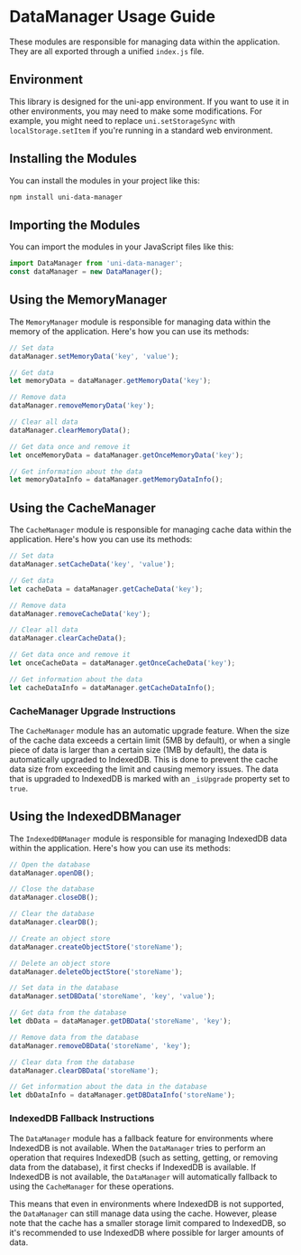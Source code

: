 # DataManager Usage Guide

These modules are responsible for managing data within the application. They are all exported through a unified `index.js` file.

## Environment

This library is designed for the uni-app environment. If you want to use it in other environments, you may need to make some modifications. For example, you might need to replace `uni.setStorageSync` with `localStorage.setItem` if you're running in a standard web environment.

## Installing the Modules

You can install the modules in your project like this:

```bash
npm install uni-data-manager
```

## Importing the Modules

You can import the modules in your JavaScript files like this:

```javascript
import DataManager from 'uni-data-manager';
const dataManager = new DataManager();
```

## Using the MemoryManager

The `MemoryManager` module is responsible for managing data within the memory of the application. Here's how you can use its methods:

```javascript
// Set data
dataManager.setMemoryData('key', 'value');

// Get data
let memoryData = dataManager.getMemoryData('key');

// Remove data
dataManager.removeMemoryData('key');

// Clear all data
dataManager.clearMemoryData();

// Get data once and remove it
let onceMemoryData = dataManager.getOnceMemoryData('key');

// Get information about the data
let memoryDataInfo = dataManager.getMemoryDataInfo();
```

## Using the CacheManager

The `CacheManager` module is responsible for managing cache data within the application. Here's how you can use its methods:

```javascript
// Set data
dataManager.setCacheData('key', 'value');

// Get data
let cacheData = dataManager.getCacheData('key');

// Remove data
dataManager.removeCacheData('key');

// Clear all data
dataManager.clearCacheData();

// Get data once and remove it
let onceCacheData = dataManager.getOnceCacheData('key');

// Get information about the data
let cacheDataInfo = dataManager.getCacheDataInfo();
```

### CacheManager Upgrade Instructions

The `CacheManager` module has an automatic upgrade feature. When the size of the cache data exceeds a certain limit (5MB by default), or when a single piece of data is larger than a certain size (1MB by default), the data is automatically upgraded to IndexedDB. This is done to prevent the cache data size from exceeding the limit and causing memory issues. The data that is upgraded to IndexedDB is marked with an `_isUpgrade` property set to `true`.

## Using the IndexedDBManager

The `IndexedDBManager` module is responsible for managing IndexedDB data within the application. Here's how you can use its methods:

```javascript
// Open the database
dataManager.openDB();

// Close the database
dataManager.closeDB();

// Clear the database
dataManager.clearDB();

// Create an object store
dataManager.createObjectStore('storeName');

// Delete an object store
dataManager.deleteObjectStore('storeName');

// Set data in the database
dataManager.setDBData('storeName', 'key', 'value');

// Get data from the database
let dbData = dataManager.getDBData('storeName', 'key');

// Remove data from the database
dataManager.removeDBData('storeName', 'key');

// Clear data from the database
dataManager.clearDBData('storeName');

// Get information about the data in the database
let dbDataInfo = dataManager.getDBDataInfo('storeName');
```

### IndexedDB Fallback Instructions

The `DataManager` module has a fallback feature for environments where IndexedDB is not available. When the `DataManager` tries to perform an operation that requires IndexedDB (such as setting, getting, or removing data from the database), it first checks if IndexedDB is available. If IndexedDB is not available, the `DataManager` will automatically fallback to using the `CacheManager` for these operations.

This means that even in environments where IndexedDB is not supported, the `DataManager` can still manage data using the cache. However, please note that the cache has a smaller storage limit compared to IndexedDB, so it's recommended to use IndexedDB where possible for larger amounts of data.
```
